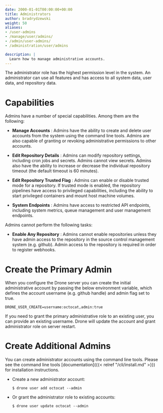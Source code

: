 ```yaml
---
date: 2000-01-01T00:00:00+00:00
title: Administrators
author: bradrydzewski
weight: 50
aliases:
- /user-admins
- /manage/user/admins/
- /admin/user-admins/
- /administration/user/admins

description: |
  Learn how to manage administrative accounts.
---
```


The administrator role has the highest permission level in the system. An administrator can use all features and has access to all system data, user data, and repository data.

# Capabilities

Admins have a number of special capabilities. Among them are the following:

* __Manage Accounts__
  : Admins have the ability to create and delete user accounts from the system using the command line tools. Admins are also capable of granting or revoking administrative permissions to other accounts.

* __Edit Repository Details__
  : Admins can modify repository settings, including cron jobs and secrets. Admins cannot view secrets. Admins also have the ability to increase or decrease the individual repository timeout (the default timeout is 60 minutes).

* __Edit Repository Trusted Flag__
  : Admins can enable or disable trusted mode for a repository. If trusted mode is enabled, the repository pipelines have access to privileged capabilities, including the ability to start privileged containers and mount host machine volumes.

* __System Endpoints__
  : Admins have access to restricted API endpoints, including system metrics, queue management and user management endpoints.

Admins cannot perform the following tasks:

* __Enable Any Repository__
  : Admins cannot enable repositories unless they have admin access to the repository in the source control management system (e.g. github). Admin access to the repository is required in order to register webhooks.

# Create the Primary Admin

When you configure the Drone server you can create the initial administrative account by passing the below environment variable, which defines the account username (e.g. github handle) and admin flag set to true.

```
DRONE_USER_CREATE=username:octocat,admin:true
```

If you need to grant the primary administrative role to an existing user, you can provide an existing username. Drone will update the account and grant administrator role on server restart.

# Create Additional Admins
You can create administrator accounts using the command line tools. Please see the command line tools [documentation]({{< relref "/cli/install.md" >}}) for installation instructions.

* Create a new administrator account:

    ```
    $ drone user add octocat --admin
    ```

* Or grant the administrator role to existing accounts:

    ```
    $ drone user update octocat --admin
    ```